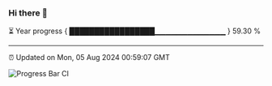 ### Hi there 👋

⏳ Year progress { █████████████████▁▁▁▁▁▁▁▁▁▁▁▁▁ } 59.30 %

---

⏰ Updated on Mon, 05 Aug 2024 00:59:07 GMT

![Progress Bar CI](https://github.com/liununu/liununu/workflows/Progress%20Bar%20CI/badge.svg)
